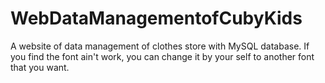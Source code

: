 # WebDataManagementofCubyKids
A website of data management of clothes store with MySQL database.
If you find the font ain't work, you can change it by your self to another font that you want.
